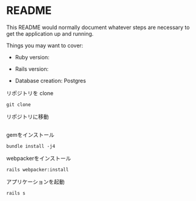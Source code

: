 # README

This README would normally document whatever steps are necessary to get the
application up and running.

Things you may want to cover:

* Ruby version: 

* Rails version: 

* Database creation: Postgres


リポジトリを clone
```
git clone
```

リポジトリに移動
```
```

gemをインストール
```
bundle install -j4
```

webpackerをインストール
```
rails webpacker:install
```

アプリケーションを起動
```
rails s
```
